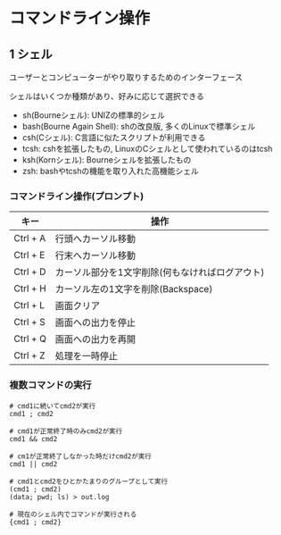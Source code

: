 # コマンドライン操作

## 1 シェル
ユーザーとコンピューターがやり取りするためのインターフェース

シェルはいくつか種類があり、好みに応じて選択できる

- sh(Bourneシェル): UNIZの標準的シェル
- bash(Bourne Again Shell): shの改良版, 多くのLinuxで標準シェル
- csh(Cシェル): C言語に似たスクリプトが利用できる
- tcsh: cshを拡張したもの, LinuxのCシェルとして使われているのはtcsh
- ksh(Kornシェル): Bourneシェルを拡張したもの
- zsh: bashやtcshの機能を取り入れた高機能シェル

### コマンドライン操作(プロンプト)
|キー     |操作                                            |
|---------|------------------------------------------------|
|Ctrl + A |行頭へカーソル移動                              |
|Ctrl + E |行末へカーソル移動                              |
|Ctrl + D |カーソル部分を1文字削除(何もなければログアウト) |
|Ctrl + H |カーソル左の1文字を削除(Backspace)              |
|Ctrl + L |画面クリア                                      |
|Ctrl + S |画面への出力を停止                              |
|Ctrl + Q |画面への出力を再開                              |
|Ctrl + Z |処理を一時停止                                  |

### 複数コマンドの実行

```
# cmd1に続いてcmd2が実行
cmd1 ; cmd2

# cmd1が正常終了時のみcmd2が実行
cmd1 && cmd2

# cm1が正常終了しなかった時だけcmd2が実行
cmd1 || cmd2

# cmd1とcmd2をひとかたまりのグループとして実行
(cmd1 ; cmd2)
(data; pwd; ls) > out.log

# 現在のシェル内でコマンドが実行される
{cmd1 ; cmd2}

